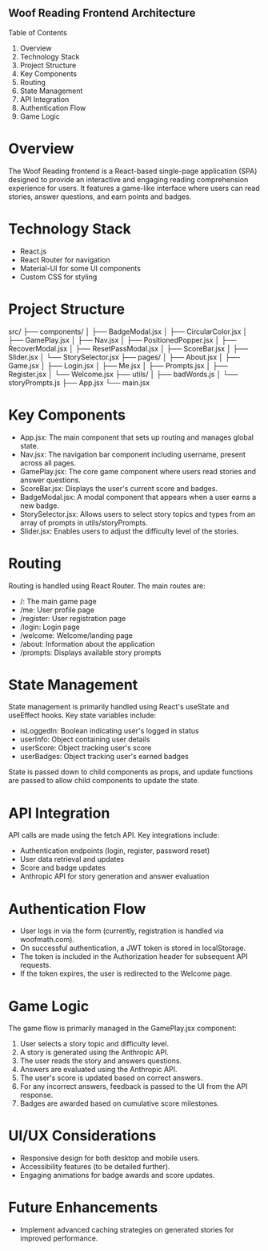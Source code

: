 ## Woof Reading Frontend Architecture

Table of Contents

1. Overview
2. Technology Stack
3. Project Structure
4. Key Components
5. Routing
6. State Management
7. API Integration
8. Authentication Flow
9. Game Logic

# Overview

The Woof Reading frontend is a React-based single-page application (SPA) designed to provide an interactive and engaging reading comprehension experience for users. It features a game-like interface where users can read stories, answer questions, and earn points and badges.

# Technology Stack

- React.js
- React Router for navigation
- Material-UI for some UI components
- Custom CSS for styling

# Project Structure

src/
├── components/
│ ├── BadgeModal.jsx
│ ├── CircularColor.jsx
│ ├── GamePlay.jsx
│ ├── Nav.jsx
│ ├── PositionedPopper.jsx
│ ├── RecoverModal.jsx
│ ├── ResetPassModal.jsx
│ ├── ScoreBar.jsx
│ ├── Slider.jsx
│ └── StorySelector.jsx
├── pages/
│ ├── About.jsx
│ ├── Game.jsx
│ ├── Login.jsx
│ ├── Me.jsx
│ ├── Prompts.jsx
│ ├── Register.jsx
│ └── Welcome.jsx
├── utils/
│ ├── badWords.js
│ └── storyPrompts.js
├── App.jsx
└── main.jsx

# Key Components

- App.jsx: The main component that sets up routing and manages global state.
- Nav.jsx: The navigation bar component including username, present across all pages.
- GamePlay.jsx: The core game component where users read stories and answer questions.
- ScoreBar.jsx: Displays the user's current score and badges.
- BadgeModal.jsx: A modal component that appears when a user earns a new badge.
- StorySelector.jsx: Allows users to select story topics and types from an array of prompts in utils/storyPrompts.
- Slider.jsx: Enables users to adjust the difficulty level of the stories.

# Routing

Routing is handled using React Router. The main routes are:

- /: The main game page
- /me: User profile page
- /register: User registration page
- /login: Login page
- /welcome: Welcome/landing page
- /about: Information about the application
- /prompts: Displays available story prompts

# State Management

State management is primarily handled using React's useState and useEffect hooks. Key state variables include:

- isLoggedIn: Boolean indicating user's logged in status
- userInfo: Object containing user details
- userScore: Object tracking user's score
- userBadges: Object tracking user's earned badges

State is passed down to child components as props, and update functions are passed to allow child components to update the state.

# API Integration

API calls are made using the fetch API. Key integrations include:

- Authentication endpoints (login, register, password reset)
- User data retrieval and updates
- Score and badge updates
- Anthropic API for story generation and answer evaluation

# Authentication Flow

- User logs in via the form (currently, registration is handled via woofmath.com).
- On successful authentication, a JWT token is stored in localStorage.
- The token is included in the Authorization header for subsequent API requests.
- If the token expires, the user is redirected to the Welcome page.

# Game Logic

The game flow is primarily managed in the GamePlay.jsx component:

1. User selects a story topic and difficulty level.
2. A story is generated using the Anthropic API.
3. The user reads the story and answers questions.
4. Answers are evaluated using the Anthropic API.
5. The user's score is updated based on correct answers.
6. For any incorrect answers, feedback is passed to the UI from the API response.
7. Badges are awarded based on cumulative score milestones.

# UI/UX Considerations

- Responsive design for both desktop and mobile users.
- Accessibility features (to be detailed further).
- Engaging animations for badge awards and score updates.

# Future Enhancements

- Implement advanced caching strategies on generated stories for improved performance.
